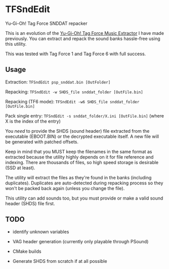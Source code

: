 # TFSndEdit

Yu-Gi-Oh! Tag Force SNDDAT repacker

This is an evolution of the [Yu-Gi-Oh! Tag Force Music Extractor](https://github.com/xan1242/TagForceMusicEx) I have made previously.
You can extract and repack the sound banks hassle-free using this utility.

This was tested with Tag Force 1 and Tag Force 6 with full success.

## Usage

Extraction: `TFSndEdit psp_snddat.bin [OutFolder]`

Repacking: `TFSndEdit -w SHDS_file snddat_folder [OutFile.bin]`

Repacking (TF6 mode): `TFSndEdit -w6 SHDS_file snddat_folder [OutFile.bin]`

Pack single entry: `TFSndEdit -s snddat_folder/X.ini [OutFile.bin]` (where X is the index of the entry)

You *need* to provide the SHDS (sound header) file extracted from the executable (EBOOT.BIN) or the decrypted executable itself. A new file will be generated with patched offsets.

Keep in mind that you MUST keep the filenames in the same format as extracted because the utility highly depends on it for file reference and indexing. There are thousands of files, so high speed storage is desirable (SSD at least).

The utility will extract the files as they're found in the banks (including duplicates). Duplicates are auto-detected during repacking process so they won't be packed back again (unless you change the file).

This utility can add sounds too, but you must provide or make a valid sound header (SHDS) file first.

## TODO

- identify unknown variables

- VAG header generation (currently only playable through PSound)

- CMake builds

- Generate SHDS from scratch if at all possible
